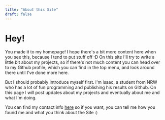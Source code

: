 ```yaml
---
title: "About this Site"
draft: false
---
```

# Hey!
You made it to my homepage! I hope there's a bit more content here when you see this, because I tend to put stuff off :D
On this site I'll try to write a little bit about my projects, so if there's not much content you can head over to my Github profile, which you can find in the top menu, and look around there until I've done more here.

But I should probably introduce myself first. I'm Isaac, a student from NRW who has a lot of fun programming and publishing his results on Github.
On this page I will post updates about my projects and eventually about me and what I'm doing. 

You can find my contact info [here](/contact) so if you want, you can tell me how you found me and what you think about the Site :)